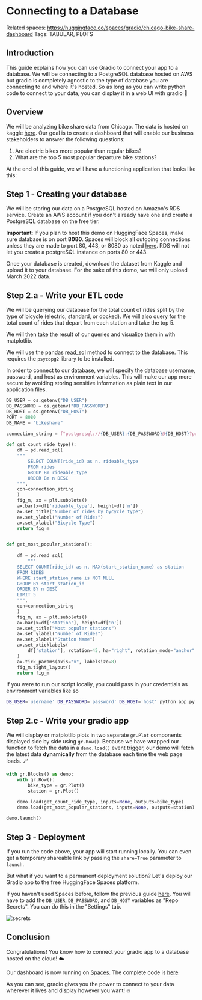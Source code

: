 # Connecting to a Database

Related spaces: https://huggingface.co/spaces/gradio/chicago-bike-share-dashboard
Tags: TABULAR, PLOTS 

## Introduction

This guide explains how you can use Gradio to connect your app to a database. We will be
connecting to a PostgreSQL database hosted on AWS but gradio is completely agnostic to the type of
database you are connecting to and where it's hosted. So as long as you can write python code to connect
to your data, you can display it in a web UI with gradio 💪

## Overview 
    
We will be analyzing bike share data from Chicago. The data is hosted on kaggle [here](https://www.kaggle.com/datasets/evangower/cyclistic-bike-share?select=202203-divvy-tripdata.csv).
Our goal is to create a dashboard that will enable our business stakeholders to answer the following questions:

1. Are electric bikes more popular than regular bikes?
2. What are the top 5 most popular departure bike stations?

At the end of this guide, we will have a functioning application that looks like this:

<gradio-app space="gradio/chicago-bike-share-dashboard"> </gradio-app>


## Step 1 - Creating your database

We will be storing our data on a PostgreSQL hosted on Amazon's RDS service. Create an AWS account if you don't already have one
and create a PostgreSQL database on the free tier. 

**Important**: If you plan to host this demo on HuggingFace Spaces, make sure database is on port **8080**. Spaces will
block all outgoing connections unless they are made to port 80, 443, or 8080 as noted [here](https://huggingface.co/docs/hub/spaces-overview#networking).
RDS will not let you create a postgreSQL instance on ports 80 or 443.

Once your database is created, download the dataset from Kaggle and upload it to your database.
For the sake of this demo, we will only upload March 2022 data.


## Step 2.a - Write your ETL code
We will be querying our database for the total count of rides split by the type of bicycle (electric, standard, or docked).
We will also query for the total count of rides that depart from each station and take the top 5. 

We will then take the result of our queries and visualize them in with matplotlib.

We will use the pandas [read_sql](https://pandas.pydata.org/docs/reference/api/pandas.read_sql.html)
method to connect to the database. This requires the `psycopg2` library to be installed. 

In order to connect to our database, we will specify the database username, password, and host as environment variables.
This will make our app more secure by avoiding storing sensitive information as plain text in our application files.

```python
DB_USER = os.getenv("DB_USER")
DB_PASSWORD = os.getenv("DB_PASSWORD")
DB_HOST = os.getenv("DB_HOST")
PORT = 8080
DB_NAME = "bikeshare"

connection_string = f"postgresql://{DB_USER}:{DB_PASSWORD}@{DB_HOST}?port={PORT}&dbname={DB_NAME}"

def get_count_ride_type():
    df = pd.read_sql(
    """
        SELECT COUNT(ride_id) as n, rideable_type
        FROM rides
        GROUP BY rideable_type
        ORDER BY n DESC
    """,
    con=connection_string
    )
    fig_m, ax = plt.subplots()
    ax.bar(x=df['rideable_type'], height=df['n'])
    ax.set_title("Number of rides by bycycle type")
    ax.set_ylabel("Number of Rides")
    ax.set_xlabel("Bicycle Type")
    return fig_m


def get_most_popular_stations():
    
    df = pd.read_sql(
        """
    SELECT COUNT(ride_id) as n, MAX(start_station_name) as station
    FROM RIDES
    WHERE start_station_name is NOT NULL
    GROUP BY start_station_id
    ORDER BY n DESC
    LIMIT 5
    """,
    con=connection_string
    )
    fig_m, ax = plt.subplots()
    ax.bar(x=df['station'], height=df['n'])
    ax.set_title("Most popular stations")
    ax.set_ylabel("Number of Rides")
    ax.set_xlabel("Station Name")
    ax.set_xticklabels(
        df['station'], rotation=45, ha="right", rotation_mode="anchor"
    )
    ax.tick_params(axis="x", labelsize=8)
    fig_m.tight_layout()
    return fig_m
```

If you were to run our script locally, you could pass in your credentials as environment variables like so

```bash
DB_USER='username' DB_PASSWORD='password' DB_HOST='host' python app.py
```


## Step 2.c - Write your gradio app
We will display or matplotlib plots in two separate `gr.Plot` components displayed side by side using `gr.Row()`.
Because we have wrapped our function to fetch the data in a `demo.load()` event trigger,
our demo will fetch the latest data **dynamically** from the database each time the web page loads. 🪄

```python
with gr.Blocks() as demo:
    with gr.Row():
        bike_type = gr.Plot()
        station = gr.Plot()

    demo.load(get_count_ride_type, inputs=None, outputs=bike_type)
    demo.load(get_most_popular_stations, inputs=None, outputs=station)

demo.launch()
```

## Step 3 - Deployment
If you run the code above, your app will start running locally.
You can even get a temporary shareable link by passing the `share=True` parameter to `launch`.

But what if you want to a permanent deployment solution?
Let's deploy our Gradio app to the free HuggingFace Spaces platform.

If you haven't used Spaces before, follow the previous guide [here](/using_hugging_face_integrations).
You will have to add the `DB_USER`, `DB_PASSWORD`, and `DB_HOST` variables as "Repo Secrets". You can do this in the "Settings" tab.

![secrets](/assets/guides/secrets.png)

## Conclusion
Congratulations! You know how to connect your gradio app to a database hosted on the cloud! ☁️

Our dashboard is now running on [Spaces](https://huggingface.co/spaces/gradio/chicago-bike-share-dashboard).
The complete code is [here](https://huggingface.co/spaces/gradio/chicago-bike-share-dashboard/blob/main/app.py)
 
As you can see, gradio gives you the power to connect to your data wherever it lives and display however you want! 🔥